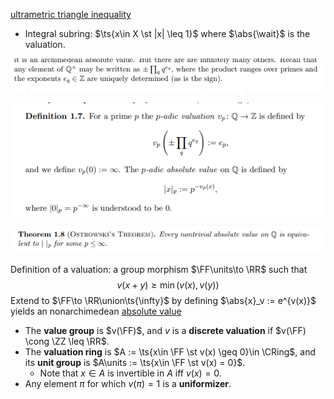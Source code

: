 [ultrametric triangle inequality](ultrametric%20triangle%20inequality)

- Integral subring: $\ts{x\in X \st |x|  \leq 1}$ where $\abs{\wait}$ is the valuation.

![](attachments/Pasted%20image%2020210511104656.png)

![](attachments/Pasted%20image%2020210511102723.png)

![](attachments/Pasted%20image%2020210511104707.png)

Definition of a valuation: a group morphism $\FF\units\to \RR$ such that 
$$v(x+y) \geq \min (v(x), v(y))$$
Extend to $\FF\to \RR\union\ts{\infty}$ by defining $\abs{x}_v := e^{v(x)}$ yields an nonarchimedean [absolute value](absolute%20value.md)
- The **value group** is $v(\FF)$, and $v$ is a **discrete valuation** if $v(\FF) \cong \ZZ \leq \RR$.
- The **valuation ring** is $A := \ts{x\in \FF \st v(x) \geq 0}\in \CRing$, and its **unit group** is $A\units := \ts{x\in \FF \st v(x) = 0}$.
	- Note that $x\in A$ is invertible in $A$ iff $v(x) = 0$.
- Any element $\pi$ for which $v(\pi) = 1$ is a **uniformizer**.